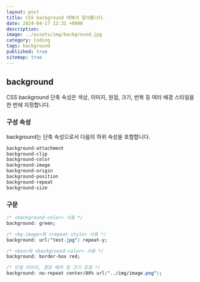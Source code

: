 ```yaml
---
layout: post
title: CSS background 대해서 알아봅니다.
date: 2024-04-17 12:31 +0900
description: 
image: ../assets/img/background.jpg
category: Coding
tags: background
published: true
sitemap: true
---
```



## background
CSS background 단축 속성은 색상, 이미지, 원점, 크기, 반복 등 여러 배경 스타일을 한 번에 지정합니다.

### 구성 속성
background는 단축 속성으로서 다음의 하위 속성을 포함합니다.   
````css
background-attachment
background-clip
background-color
background-image
background-origin
background-position
background-repeat
background-size
````

### 구문
````css
/* <background-color> 사용 */
background: green;

/* <bg-image>와 <repeat-style> 사용 */
background: url("test.jpg") repeat-y;

/* <box>와 <background-color> 사용 */
background: border-box red;

/* 단일 이미지, 중앙 배치 및 크기 조절 */
background: no-repeat center/80% url("../img/image.png");
````